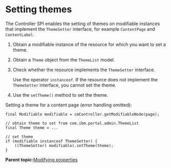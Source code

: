 # Setting themes 

The Controller SPI enables the setting of themes on modifiable instances that implement the `ThemeSetter` interface, for example `ContentPage` and `ContentLabel`.

1.  Obtain a modifiable instance of the resource for which you want to set a theme.

2.  Obtain a `Theme` object from the `ThemeList` model.

3.  Check whether the resource implements the `ThemeSetter` interface.

    Use the operator `instanceof`. If the resource does not implement the `ThemeSetter` interface, you cannot set the theme.

4.  Use the `setTheme()` method to set the theme.


Setting a theme for a content page \(error handling omitted\):

```
final Modifiable modifiable = cmController.getModifiableNode(page);

// obtain theme to set from com.ibm.portal.admin.ThemeList
final Theme theme = ...

// set theme
if (modifiable instanceof ThemeSetter) {
    ((ThemeSetter) modifiable).setTheme(theme);
}
```

**Parent topic:**[Modifying properties ](../dev/ctrlrapit_mdfy_props.md)

